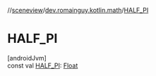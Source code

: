 //[sceneview](../../index.md)/[dev.romainguy.kotlin.math](index.md)/[HALF_PI](-h-a-l-f_-p-i.md)

# HALF_PI

[androidJvm]\
const val [HALF_PI](-h-a-l-f_-p-i.md): [Float](https://kotlinlang.org/api/latest/jvm/stdlib/kotlin/-float/index.html)
